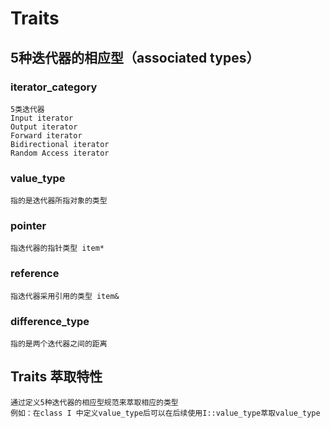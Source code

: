 # Traits
## 5种迭代器的相应型（associated types）
### iterator_category
    5类迭代器
    Input iterator
    Output iterator
    Forward iterator
    Bidirectional iterator
    Random Access iterator
### value_type
    指的是迭代器所指对象的类型
### pointer
    指迭代器的指针类型 item*
### reference
    指迭代器采用引用的类型 item&
### difference_type
    指的是两个迭代器之间的距离
## Traits 萃取特性
    通过定义5种迭代器的相应型规范来萃取相应的类型
    例如：在class I 中定义value_type后可以在后续使用I::value_type萃取value_type